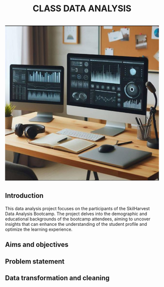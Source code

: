 # <p align='center'/> CLASS DATA ANALYSIS </p>
# <div align='center'/><img src='Images/Image1.jpg'></div>
## <p align='left'/> Introduction </p>
This data analysis project focuses on the participants of the SkilHarvest Data Analysis Bootcamp. The project delves into the demographic and educational backgrounds of the bootcamp attendees, aiming to uncover insights that can enhance the understanding of the student profile and optimize the learning experience.
## <p align='left'/> Aims and objectives </p>

## <p align='left'/> Problem statement </p>

## <p align='left'/> Data transformation and cleaning </p>
